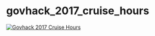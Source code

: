 # govhack_2017_cruise_hours

[![Govhack 2017 Cruise Hours](https://img.youtube.com/vi/AmZYkEOrgMw/0.jpg)](https://www.youtube.com/watch?v=AmZYkEOrgMw)
